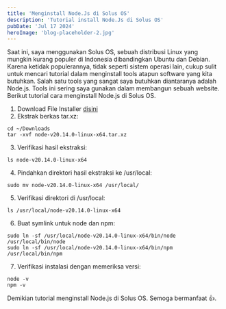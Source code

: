 ```yaml
---
title: 'Menginstall Node.Js di Solus OS'
description: 'Tutorial install Node.Js di Solus OS'
pubDate: 'Jul 17 2024'
heroImage: 'blog-placeholder-2.jpg'
---
```


Saat ini, saya menggunakan Solus OS, sebuah distribusi Linux yang mungkin kurang populer di Indonesia dibandingkan Ubuntu dan Debian.
Karena ketidak populerannya, tidak seperti sistem operasi lain, cukup sulit untuk mencari tutorial dalam menginstall tools atapun software yang kita butuhkan.
Salah satu tools yang sangat saya butuhkan diantaranya adalah Node.js. Tools ini sering saya gunakan dalam membangun sebuah website.
Berikut tutorial cara menginstall Node.js di Solus OS.

1. Download File Installer [disini](https://nodejs.org/en/)
2. Ekstrak berkas tar.xz:

~~~
cd ~/Downloads
tar -xvf node-v20.14.0-linux-x64.tar.xz
~~~

3. Verifikasi hasil ekstraksi:

~~~
ls node-v20.14.0-linux-x64
~~~

4. Pindahkan direktori hasil ekstraksi ke /usr/local:

~~~
sudo mv node-v20.14.0-linux-x64 /usr/local/
~~~

5. Verifikasi direktori di /usr/local:

~~~
ls /usr/local/node-v20.14.0-linux-x64
~~~

6. Buat symlink untuk node dan npm:

~~~
sudo ln -sf /usr/local/node-v20.14.0-linux-x64/bin/node /usr/local/bin/node
sudo ln -sf /usr/local/node-v20.14.0-linux-x64/bin/npm /usr/local/bin/npm
~~~

7. Verifikasi instalasi dengan memeriksa versi:

~~~
node -v
npm -v
~~~

Demikian tutorial menginstall Node.js di Solus OS. Semoga bermanfaat 👍.
